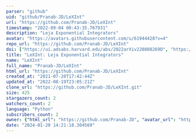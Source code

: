 ```yaml
---
parser: "github"
uid: "github/Pranab-JD/LeXInt"
url: "https://github.com/Pranab-JD/LeXInt"
timestamp: "2022-09-04 00:43:35.767931"
description: "Leja Exponential Integrators"
avatar: "https://avatars.githubusercontent.com/u/61944428?v=4"
repo_url: "https://github.com/Pranab-JD/LeXInt"
doi: ["https://ui.adsabs.harvard.edu/abs/2022arXiv220808269D", "https://ui.adsabs.harvard.edu/abs/2022ascl.soft08009D/abstract"]
title: "LeXInt: Leja Exponential Integrators"
name: "LeXInt"
full_name: "Pranab-JD/LeXInt"
html_url: "https://github.com/Pranab-JD/LeXInt"
created_at: "2021-07-20T17:42:44Z"
updated_at: "2022-08-19T23:05:21Z"
clone_url: "https://github.com/Pranab-JD/LeXInt.git"
size: 425
stargazers_count: 2
watchers_count: 2
language: "Python"
subscribers_count: 2
owner: {"html_url": "https://github.com/Pranab-JD", "avatar_url": "https://avatars.githubusercontent.com/u/61944428?v=4", "login": "Pranab-JD", "type": "User"}
date: "2024-01-20 14:21:18.304569"
---
```

